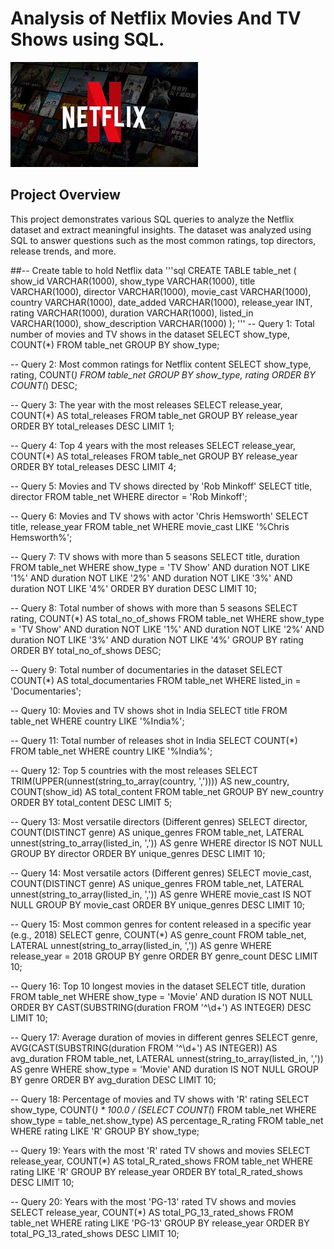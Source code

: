 # Analysis of Netflix Movies And TV Shows using SQL.
![Net](https://github.com/VBBBBBB/Netflix_SQL_Annalysis./blob/main/download.jpeg)

## Project Overview

This project demonstrates various SQL queries to analyze the Netflix dataset and extract meaningful insights. The dataset was analyzed using SQL to answer questions such as the most common ratings, top directors, release trends, and more.


##-- Create table to hold Netflix data
'''sql
CREATE TABLE table_net (
    show_id VARCHAR(1000),
    show_type VARCHAR(1000),
    title VARCHAR(1000),
    director VARCHAR(1000),
    movie_cast VARCHAR(1000),
    country VARCHAR(1000),
    date_added VARCHAR(1000),
    release_year INT,
    rating VARCHAR(1000),
    duration VARCHAR(1000),
    listed_in VARCHAR(1000),
    show_description VARCHAR(1000)
);
'''
-- Query 1: Total number of movies and TV shows in the dataset
SELECT show_type, COUNT(*) 
FROM table_net 
GROUP BY show_type;

-- Query 2: Most common ratings for Netflix content
SELECT show_type, rating, COUNT(*) 
FROM table_net 
GROUP BY show_type, rating
ORDER BY COUNT(*) DESC;

-- Query 3: The year with the most releases
SELECT release_year, COUNT(*) AS total_releases
FROM table_net
GROUP BY release_year
ORDER BY total_releases DESC
LIMIT 1;

-- Query 4: Top 4 years with the most releases
SELECT release_year, COUNT(*) AS total_releases
FROM table_net
GROUP BY release_year
ORDER BY total_releases DESC
LIMIT 4;

-- Query 5: Movies and TV shows directed by 'Rob Minkoff'
SELECT title, director 
FROM table_net
WHERE director = 'Rob Minkoff';

-- Query 6: Movies and TV shows with actor 'Chris Hemsworth'
SELECT title, release_year 
FROM table_net
WHERE movie_cast LIKE '%Chris Hemsworth%';

-- Query 7: TV shows with more than 5 seasons
SELECT title, duration 
FROM table_net
WHERE show_type = 'TV Show' 
AND duration NOT LIKE '1%' 
AND duration NOT LIKE '2%' 
AND duration NOT LIKE '3%' 
AND duration NOT LIKE '4%' 
ORDER BY duration DESC
LIMIT 10;

-- Query 8: Total number of shows with more than 5 seasons
SELECT rating, COUNT(*) AS total_no_of_shows
FROM table_net
WHERE show_type = 'TV Show'
AND duration NOT LIKE '1%' 
AND duration NOT LIKE '2%' 
AND duration NOT LIKE '3%' 
AND duration NOT LIKE '4%' 
GROUP BY rating
ORDER BY total_no_of_shows DESC;

-- Query 9: Total number of documentaries in the dataset
SELECT COUNT(*) AS total_documentaries
FROM table_net
WHERE listed_in = 'Documentaries';

-- Query 10: Movies and TV shows shot in India
SELECT title 
FROM table_net 
WHERE country LIKE '%India%';

-- Query 11: Total number of releases shot in India
SELECT COUNT(*) 
FROM table_net 
WHERE country LIKE '%India%';

-- Query 12: Top 5 countries with the most releases
SELECT TRIM(UPPER(unnest(string_to_array(country, ',')))) AS new_country,
       COUNT(show_id) AS total_content
FROM table_net
GROUP BY new_country
ORDER BY total_content DESC
LIMIT 5;

-- Query 13: Most versatile directors (Different genres)
SELECT director, COUNT(DISTINCT genre) AS unique_genres
FROM table_net, LATERAL unnest(string_to_array(listed_in, ',')) AS genre
WHERE director IS NOT NULL
GROUP BY director
ORDER BY unique_genres DESC
LIMIT 10;

-- Query 14: Most versatile actors (Different genres)
SELECT movie_cast, COUNT(DISTINCT genre) AS unique_genres
FROM table_net, LATERAL unnest(string_to_array(listed_in, ',')) AS genre
WHERE movie_cast IS NOT NULL
GROUP BY movie_cast
ORDER BY unique_genres DESC
LIMIT 10;

-- Query 15: Most common genres for content released in a specific year (e.g., 2018)
SELECT genre, COUNT(*) AS genre_count
FROM table_net, LATERAL unnest(string_to_array(listed_in, ',')) AS genre
WHERE release_year = 2018
GROUP BY genre
ORDER BY genre_count DESC
LIMIT 10;

-- Query 16: Top 10 longest movies in the dataset
SELECT title, duration
FROM table_net
WHERE show_type = 'Movie' AND duration IS NOT NULL
ORDER BY CAST(SUBSTRING(duration FROM '^\d+') AS INTEGER) DESC
LIMIT 10;

-- Query 17: Average duration of movies in different genres
SELECT genre, AVG(CAST(SUBSTRING(duration FROM '^\d+') AS INTEGER)) AS avg_duration
FROM table_net, LATERAL unnest(string_to_array(listed_in, ',')) AS genre
WHERE show_type = 'Movie' AND duration IS NOT NULL
GROUP BY genre
ORDER BY avg_duration DESC
LIMIT 10;

-- Query 18: Percentage of movies and TV shows with 'R' rating
SELECT show_type, 
       COUNT(*) * 100.0 / (SELECT COUNT(*) FROM table_net WHERE show_type = table_net.show_type) AS percentage_R_rating
FROM table_net
WHERE rating LIKE 'R'
GROUP BY show_type;

-- Query 19: Years with the most 'R' rated TV shows and movies
SELECT release_year, COUNT(*) AS total_R_rated_shows
FROM table_net
WHERE rating LIKE 'R'
GROUP BY release_year
ORDER BY total_R_rated_shows DESC
LIMIT 10;

-- Query 20: Years with the most 'PG-13' rated TV shows and movies
SELECT release_year, COUNT(*) AS total_PG_13_rated_shows
FROM table_net
WHERE rating LIKE 'PG-13'
GROUP BY release_year
ORDER BY total_PG_13_rated_shows DESC
LIMIT 10;

